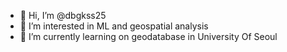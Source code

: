 - 👋 Hi, I’m @dbgkss25
- 👀 I’m interested in ML and geospatial analysis
- 🌱 I’m currently learning on geodatabase in University Of Seoul

<!---
dbgkss25/dbgkss25 is a ✨ special ✨ repository because its `README.md` (this file) appears on your GitHub profile.
You can click the Preview link to take a look at your changes.
--->
